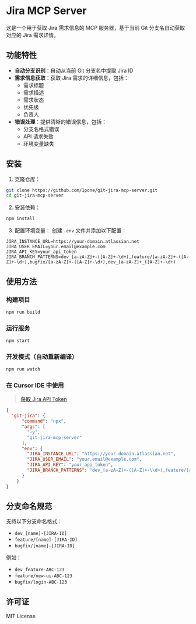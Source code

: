# Jira MCP Server

这是一个用于获取 Jira 需求信息的 MCP 服务器，基于当前 Git 分支名自动获取对应的 Jira 需求详情。

## 功能特性

- **自动分支识别**：自动从当前 Git 分支名中提取 Jira ID
- **需求信息获取**：获取 Jira 需求的详细信息，包括：
  - 需求标题
  - 需求描述
  - 需求状态
  - 优先级
  - 负责人
- **错误处理**：提供清晰的错误信息，包括：
  - 分支名格式错误
  - API 请求失败
  - 环境变量缺失

## 安装

1. 克隆仓库：

```bash
git clone https://github.com/1pone/git-jira-mcp-server.git
cd git-jira-mcp-server
```

2. 安装依赖：

```bash
npm install
```

3. 配置环境变量：
   创建 `.env` 文件并添加以下配置：

```
JIRA_INSTANCE_URL=https://your-domain.atlassian.net
JIRA_USER_EMAIL=your.email@example.com
JIRA_API_KEY=your_api_token
JIRA_BRANCH_PATTERNS=dev_[a-zA-Z]+-([A-Z]+-\d+),feature/[a-zA-Z]+-([A-Z]+-\d+),bugfix/[a-zA-Z]+-([A-Z]+-\d+),dev_[a-zA-Z]+_([A-Z]+-\d+)
```

## 使用方法

### 构建项目

```bash
npm run build
```

### 运行服务

```bash
npm start
```

### 开发模式（自动重新编译）

```bash
npm run watch
```

### 在 Cursor IDE 中使用

> [获取 Jira API Token](https://id.atlassian.com/manage-profile/security/api-tokens)

```json
{
  "git-jira": {
      "command": "npx",
      "args": [
        "-y",
        "git-jira-mcp-server"
      ],
      "env": {
        "JIRA_INSTANCE_URL": "https://your-domain.atlassian.net",
        "JIRA_USER_EMAIL": "your.email@example.com",
        "JIRA_API_KEY": "your_api_token",
        "JIRA_BRANCH_PATTERNS": "dev_[a-zA-Z]+-([A-Z]+-\\d+),feature/[a-zA-Z]+-([A-Z]+-\\d+),bugfix/[a-zA-Z]+-([A-Z]+-\\d+),dev_[a-zA-Z]+_([A-Z]+-\\d+)"
      }
    } 
}
```

## 分支命名规范

支持以下分支命名格式：

- `dev_[name]-[JIRA-ID]`
- `feature/[name]-[JIRA-ID]`
- `bugfix/[name]-[JIRA-ID]`

例如：

- `dev_feature-ABC-123`
- `feature/new-ui-ABC-123`
- `bugfix/login-ABC-123`

## 许可证

MIT License
